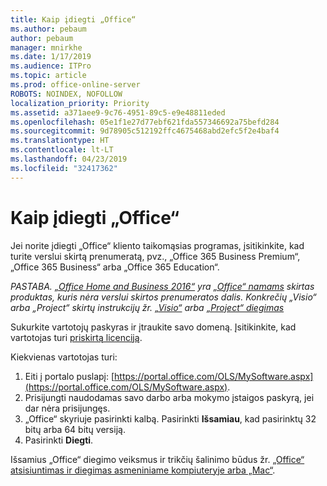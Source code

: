 ```yaml
---
title: Kaip įdiegti „Office“
ms.author: pebaum
author: pebaum
manager: mnirkhe
ms.date: 1/17/2019
ms.audience: ITPro
ms.topic: article
ms.prod: office-online-server
ROBOTS: NOINDEX, NOFOLLOW
localization_priority: Priority
ms.assetid: a371aee9-9c76-4951-89c5-e9e48811eded
ms.openlocfilehash: 05e1f1e27d77ebf621fda557346692a75befd284
ms.sourcegitcommit: 9d78905c512192ffc4675468abd2efc5f2e4baf4
ms.translationtype: HT
ms.contentlocale: lt-LT
ms.lasthandoff: 04/23/2019
ms.locfileid: "32417362"
---
```

# <a name="how-to-install-office"></a>Kaip įdiegti „Office“


Jei norite įdiegti „Office“ kliento taikomąsias programas, įsitikinkite, kad turite verslui skirtą prenumeratą, pvz., „Office 365 Business Premium“, „Office 365 Business“ arba „Office 365 Education“.
  
*PASTABA. [„Office Home and Business 2016“](https://products.office.com/home-and-business) yra [„Office“ namams](https://support.office.com/article/28cbc8cf-1332-4f04-9123-9b660abb629e?wt.mc_id=Alchemy_ClientDIA) skirtas produktas, kuris nėra verslui skirtos prenumeratos dalis. Konkrečių „Visio“ arba „Project“ skirtų instrukcijų žr. [„Visio“](https://support.office.com/article/f98f21e3-aa02-4827-9167-ddab5b025710) arba [„Project“ diegimas](https://support.office.com/article/7059249b-d9fe-4d61-ab96-5c5bf435f281)*

Sukurkite vartotojų paskyras ir įtraukite savo domeną. Įsitikinkite, kad vartotojas turi [priskirtą licenciją](https://support.office.com/article/997596b5-4173-4627-b915-36abac6786dc?wt.mc_id=Alchemy_ClientDIA).
    
Kiekvienas vartotojas turi:
1. Eiti į portalo puslapį: [https://portal.office.com/OLS/MySoftware.aspx](https://portal.office.com/OLS/MySoftware.aspx).
2. Prisijungti naudodamas savo darbo arba mokymo įstaigos paskyrą, jei dar nėra prisijungęs.
3. „Office“ skyriuje pasirinkti kalbą. Pasirinkti **Išsamiau**, kad pasirinktų 32 bitų arba 64 bitų versiją. 
4. Pasirinkti **Diegti**.
    
Išsamius „Office“ diegimo veiksmus ir trikčių šalinimo būdus žr. [„Office“ atsisiuntimas ir diegimas asmeniniame kompiuteryje arba „Mac“](https://support.office.com/article/4414eaaf-0478-48be-9c42-23adc4716658?wt.mc_id=Alchemy_ClientDIA).
    